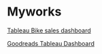 # Myworks
[Tableau Bike sales dashboard](https://public.tableau.com/app/profile/nikhil.raj.s/viz/BikeSalesDashboard_16941590123840/Dashboard1?publish=yes)


[Goodreads Tableau Dashboard](https://public.tableau.com/app/profile/nikhil.raj.s/viz/goodreads_dashboard/Dashboard1?publish=yes)
